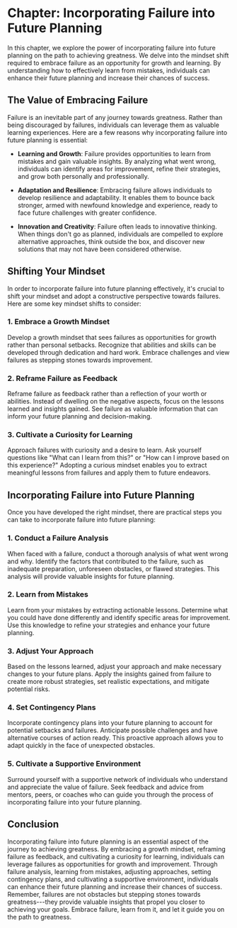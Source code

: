 Chapter: Incorporating Failure into Future Planning
===================================================

In this chapter, we explore the power of incorporating failure into future planning on the path to achieving greatness. We delve into the mindset shift required to embrace failure as an opportunity for growth and learning. By understanding how to effectively learn from mistakes, individuals can enhance their future planning and increase their chances of success.

The Value of Embracing Failure
------------------------------

Failure is an inevitable part of any journey towards greatness. Rather than being discouraged by failures, individuals can leverage them as valuable learning experiences. Here are a few reasons why incorporating failure into future planning is essential:

* **Learning and Growth**: Failure provides opportunities to learn from mistakes and gain valuable insights. By analyzing what went wrong, individuals can identify areas for improvement, refine their strategies, and grow both personally and professionally.

* **Adaptation and Resilience**: Embracing failure allows individuals to develop resilience and adaptability. It enables them to bounce back stronger, armed with newfound knowledge and experience, ready to face future challenges with greater confidence.

* **Innovation and Creativity**: Failure often leads to innovative thinking. When things don't go as planned, individuals are compelled to explore alternative approaches, think outside the box, and discover new solutions that may not have been considered otherwise.

Shifting Your Mindset
---------------------

In order to incorporate failure into future planning effectively, it's crucial to shift your mindset and adopt a constructive perspective towards failures. Here are some key mindset shifts to consider:

### 1. Embrace a Growth Mindset

Develop a growth mindset that sees failures as opportunities for growth rather than personal setbacks. Recognize that abilities and skills can be developed through dedication and hard work. Embrace challenges and view failures as stepping stones towards improvement.

### 2. Reframe Failure as Feedback

Reframe failure as feedback rather than a reflection of your worth or abilities. Instead of dwelling on the negative aspects, focus on the lessons learned and insights gained. See failure as valuable information that can inform your future planning and decision-making.

### 3. Cultivate a Curiosity for Learning

Approach failures with curiosity and a desire to learn. Ask yourself questions like "What can I learn from this?" or "How can I improve based on this experience?" Adopting a curious mindset enables you to extract meaningful lessons from failures and apply them to future endeavors.

Incorporating Failure into Future Planning
------------------------------------------

Once you have developed the right mindset, there are practical steps you can take to incorporate failure into future planning:

### 1. Conduct a Failure Analysis

When faced with a failure, conduct a thorough analysis of what went wrong and why. Identify the factors that contributed to the failure, such as inadequate preparation, unforeseen obstacles, or flawed strategies. This analysis will provide valuable insights for future planning.

### 2. Learn from Mistakes

Learn from your mistakes by extracting actionable lessons. Determine what you could have done differently and identify specific areas for improvement. Use this knowledge to refine your strategies and enhance your future planning.

### 3. Adjust Your Approach

Based on the lessons learned, adjust your approach and make necessary changes to your future plans. Apply the insights gained from failure to create more robust strategies, set realistic expectations, and mitigate potential risks.

### 4. Set Contingency Plans

Incorporate contingency plans into your future planning to account for potential setbacks and failures. Anticipate possible challenges and have alternative courses of action ready. This proactive approach allows you to adapt quickly in the face of unexpected obstacles.

### 5. Cultivate a Supportive Environment

Surround yourself with a supportive network of individuals who understand and appreciate the value of failure. Seek feedback and advice from mentors, peers, or coaches who can guide you through the process of incorporating failure into your future planning.

Conclusion
----------

Incorporating failure into future planning is an essential aspect of the journey to achieving greatness. By embracing a growth mindset, reframing failure as feedback, and cultivating a curiosity for learning, individuals can leverage failures as opportunities for growth and improvement. Through failure analysis, learning from mistakes, adjusting approaches, setting contingency plans, and cultivating a supportive environment, individuals can enhance their future planning and increase their chances of success. Remember, failures are not obstacles but stepping stones towards greatness---they provide valuable insights that propel you closer to achieving your goals. Embrace failure, learn from it, and let it guide you on the path to greatness.
